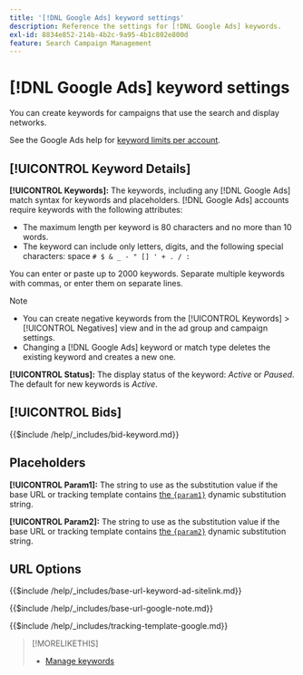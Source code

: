 ```yaml
---
title: '[!DNL Google Ads] keyword settings'
description: Reference the settings for [!DNL Google Ads] keywords.
exl-id: 8834e852-214b-4b2c-9a95-4b1c802e800d
feature: Search Campaign Management
---
```

# [!DNL Google Ads] keyword settings

You can create keywords for campaigns that use the search and display networks.

See the Google Ads help for [keyword limits per account](https://support.google.com/google-ads/answer/6372658). 

## [!UICONTROL Keyword Details]

**[!UICONTROL Keywords]:** The keywords, including any [!DNL Google Ads] match syntax for keywords and placeholders. [!DNL Google Ads] accounts require keywords with the following attributes:

* The maximum length per keyword is 80 characters and no more than 10 words.
* The keyword can include only letters, digits, and the following special characters: space `# $ & _ - " [] ' + . / :`

You can enter or paste up to 2000 keywords. Separate multiple keywords with commas, or enter them on separate lines.

>[!NOTE]
>
>* You can create negative keywords from the [!UICONTROL Keywords] > [!UICONTROL Negatives] view and in the ad group and campaign settings.
>* Changing a [!DNL Google Ads] keyword or match type deletes the existing keyword and creates a new one.

**[!UICONTROL Status]:** The display status of the keyword: *Active* or *Paused*. The default for new keywords is *Active*.

## [!UICONTROL Bids]

<!-- **[!UICONTROL Bid]:** -->

{{$include /help/_includes/bid-keyword.md}}

## Placeholders

**[!UICONTROL Param1]:** The string to use as the substitution value if the base URL or tracking template contains [the `{param1}`](https://support.google.com/google-ads/answer/6305348) dynamic substitution string.

**[!UICONTROL Param2]:** The string to use as the substitution value if the base URL or tracking template contains [the `{param2}`](https://support.google.com/google-ads/answer/6305348) dynamic substitution string.

## URL Options

<!-- **[!UICONTROL Base URl]:** -->

{{$include /help/_includes/base-url-keyword-ad-sitelink.md}}

<!-- **[note for Base URL field]:** -->

{{$include /help/_includes/base-url-google-note.md}}

<!-- **[!UICONTROL Tracking Template]:** -->

{{$include /help/_includes/tracking-template-google.md}}

>[!MORELIKETHIS]
>
>* [Manage keywords](/help/search-social-commerce/campaign-management/campaigns/keyword-manage.md)
